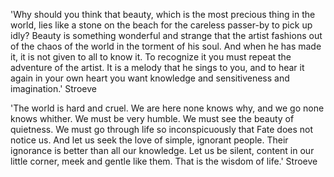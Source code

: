 'Why should you think that beauty, which is the most precious thing in the world, lies like a stone on the beach for the careless passer-by to pick up idly? Beauty is something wonderful and strange that the artist fashions out of the chaos of the world in the torment of his soul. And when he has made it, it is not given to all to know it. To recognize it you must repeat the adventure of the artist. It is a melody that he sings to you, and to hear it again in your own heart you want knowledge and sensitiveness and imagination.' Stroeve  

'The world is hard and cruel. We are here none knows why, and we go none knows whither. We must be very humble. We must see the beauty of quietness. We must go through life so inconspicuously that Fate does not notice us. And let us seek the love of simple, ignorant people. Their ignorance is better than all our knowledge. Let us be silent, content in our little corner, meek and gentle like them. That is the wisdom of life.' Stroeve  

